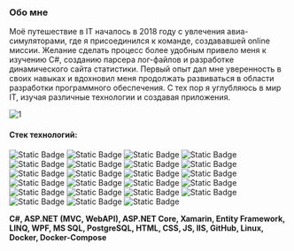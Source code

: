 ### Обо мне
Моё путешествие в IT началось в 2018 году с увлечения авиа-симуляторами, где я присоединился к команде, создававшей online миссии. 
Желание сделать процесс более удобным привело меня к изучению C#, созданию парсера лог-файлов и разработке динамического сайта статистики. 
Первый опыт дал мне уверенность в своих навыках и вдохновил меня продолжать развиваться в области разработки программного обеспечения.
С тех пор я углубляюсь в мир IT, изучая различные технологии и создавая приложения.


![1](https://github.com/user-attachments/assets/86f4e989-87b1-4e73-a7a8-83e1650dcf18)


#### Стек технологий:
![Static Badge](https://img.shields.io/badge/Middle-C%23-%239553E9?logo=dotnet)
![Static Badge](https://img.shields.io/badge/Middle-ASP.NET%20Core-%239553E9?logo=dotnet)
![Static Badge](https://img.shields.io/badge/Middle-MVC-%239553E9?logo=dotnet)
![Static Badge](https://img.shields.io/badge/Middle-WebAPI-%239553E9?logo=dotnet)
![Static Badge](https://img.shields.io/badge/Middle-Xamarin-%239553E9?logo=dotnet)
![Static Badge](https://img.shields.io/badge/Middle-Entity%20Framework-%239553E9?logo=dotnet)
![Static Badge](https://img.shields.io/badge/Middle-LINQ-%239553E9?logo=dotnet)
![Static Badge](https://img.shields.io/badge/Middle-WPF-%239553E9?logo=dotnet)
![Static Badge](https://img.shields.io/badge/Middle-MVVM-%239553E9?logo=dotnet)
![Static Badge](https://img.shields.io/badge/Middle-PostgreSQL-%239553E9?logo=postgresql&logoColor=white)
![Static Badge](https://img.shields.io/badge/Middle-HTML-%239553E9?logo=html5&logoColor=white)
![Static Badge](https://img.shields.io/badge/Middle-GitHub-%239553E9?logo=github&logoColor=white)
![Static Badge](https://img.shields.io/badge/Middle-Web%20Socket-%239553E9?logo=dotnet)
![Static Badge](https://img.shields.io/badge/Middle-SignalR-%239553E9?logo=dotnet)
![Static Badge](https://img.shields.io/badge/Junior-MS%20SQL-%23F89901?style=plastic)
![Static Badge](https://img.shields.io/badge/Junior%2B-CSS-%23F89901?logo=css3&logoColor=white)
![Static Badge](https://img.shields.io/badge/Junior-JS-%23F89901?logo=javascript&logoColor=white)
![Static Badge](https://img.shields.io/badge/Junior-IIS-%23F89901?style=plastic)
![Static Badge](https://img.shields.io/badge/Junior-Linux-%23F89901?logo=linux&logoColor=white)
![Static Badge](https://img.shields.io/badge/Junior-Docker-%23F89901?logo=docker&logoColor=white)
![Static Badge](https://img.shields.io/badge/Junior-Docker%20Compose-%23F89901?logo=docker&logoColor=white)
![Static Badge](https://img.shields.io/badge/Junior-React%20JS-%23F89901?logo=react&logoColor=white)
![Static Badge](https://img.shields.io/badge/Junior%2B-Leaflet-%23F89901?logo=leaflet&logoColor=white)

**C#, ASP.NET (MVC, WebAPI), ASP.NET Core, Xamarin, Entity Framework, LINQ, WPF, MS SQL, PostgreSQL, HTML, CSS, JS, IIS, GitHub, Linux, Docker, 
Docker-Compose**
